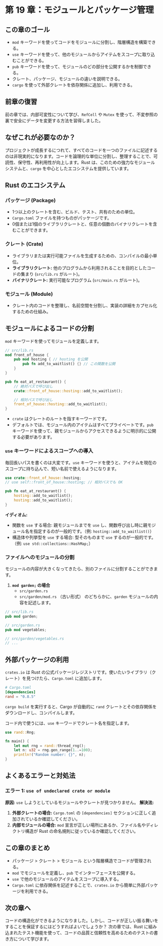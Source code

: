# 第 19 章：モジュールとパッケージ管理

## この章のゴール
- `mod` キーワードを使ってコードをモジュールに分割し、階層構造を構築できる。
- `use` キーワードを使って、他のモジュールからアイテムをスコープに取り込むことができる。
- `pub` キーワードを使って、モジュールのどの部分を公開するかを制御できる。
- クレート、パッケージ、モジュールの違いを説明できる。
- `cargo` を使って外部クレートを依存関係に追加し、利用できる。

## 前章の復習
前の章では、内部可変性について学び、`RefCell` や `Mutex` を使って、不変参照の裏で安全にデータを変更する方法を習得しました。

## なぜこれが必要なのか？
プロジェクトが成長するにつれて、すべてのコードを一つのファイルに記述するのは非現実的になります。コードを論理的な単位に分割し、整理することで、可読性、保守性、再利用性が向上します。Rust は、このための強力なモジュールシステムと、`cargo` を中心としたエコシステムを提供しています。

## Rust のエコシステム
### パッケージ (Package)
- 1つ以上のクレートを含む、ビルド、テスト、共有のための単位。
- `Cargo.toml` ファイルを持つものがパッケージです。
- 0個または1個のライブラリクレートと、任意の個数のバイナリクレートを含むことができます。

### クレート (Crate)
- ライブラリまたは実行可能ファイルを生成するための、コンパイルの最小単位。
- **ライブラリクレート:** 他のプログラムから利用されることを目的としたコードの集まり (`src/lib.rs` がルート)。
- **バイナリクレート:** 実行可能なプログラム (`src/main.rs` がルート)。

### モジュール (Module)
- クレート内のコードを整理し、名前空間を分割し、実装の詳細をカプセル化するための仕組み。

## モジュールによるコードの分割
`mod` キーワードを使ってモジュールを定義します。
```rust
// src/lib.rs
mod front_of_house {
    pub mod hosting { // hosting を公開
        pub fn add_to_waitlist() {} // この関数を公開
    }
}

pub fn eat_at_restaurant() {
    // 絶対パスで呼び出し
    crate::front_of_house::hosting::add_to_waitlist();

    // 相対パスで呼び出し
    front_of_house::hosting::add_to_waitlist();
}
```
- `crate` はクレートのルートを指すキーワードです。
- デフォルトでは、モジュール内のアイテムはすべてプライベートです。`pub` キーワードを使って、親モジュールからアクセスできるように明示的に公開する必要があります。

### `use` キーワードによるスコープへの導入
毎回長いパスを書くのは大変です。`use` キーワードを使うと、アイテムを現在のスコープに持ち込んで、短い名前で使えるようになります。
```rust
use crate::front_of_house::hosting;
// use self::front_of_house::hosting; // 相対パスでも OK

pub fn eat_at_restaurant() {
    hosting::add_to_waitlist();
    hosting::add_to_waitlist();
}
```
**イディオム:**
- 関数を `use` する場合: 親モジュールまでを `use` し、関数呼び出し時に親モジュール名を指定するのが一般的です。（例: `hosting::add_to_waitlist()`）
- 構造体や列挙型を `use` する場合: 型そのものまで `use` するのが一般的です。（例: `use std::collections::HashMap;`）

### ファイルへのモジュールの分割
モジュールの内容が大きくなってきたら、別のファイルに分割することができます。
1.  **`mod garden;` の場合**
    - `src/garden.rs`
    - `src/garden/mod.rs` （古い形式）
    のどちらかに、`garden` モジュールの内容を記述します。

```rust
// src/lib.rs
pub mod garden;

// src/garden.rs
pub mod vegetables;

// src/garden/vegetables.rs
// ...
```

## 外部パッケージの利用
`crates.io` は Rust の公式パッケージレジストリです。使いたいライブラリ（クレート）を見つけたら、`Cargo.toml` に追加します。
```toml
# Cargo.toml
[dependencies]
rand = "0.8.5"
```
`cargo build` を実行すると、Cargo が自動的に `rand` クレートとその依存関係をダウンロードし、コンパイルします。

コード内で使うには、`use` キーワードでクレート名を指定します。
```rust
use rand::Rng;

fn main() {
    let mut rng = rand::thread_rng();
    let n: u32 = rng.gen_range(1..=100);
    println!("Random number: {}", n);
}
```

## よくあるエラーと対処法
### エラー 1: `use of undeclared crate or module`
**原因:** `use` しようとしているモジュールやクレートが見つかりません。
**解決法:**
1.  **外部クレートの場合:** `Cargo.toml` の `[dependencies]` セクションに正しく追加されているか確認してください。
2.  **内部モジュールの場合:** `mod` 宣言が正しい場所にあるか、ファイル名やディレクトリ構造が Rust の命名規則に従っているか確認してください。

## この章のまとめ
- パッケージ > クレート > モジュール という階層構造でコードが管理される。
- `mod` でモジュールを定義し、`pub` でインターフェースを公開する。
- `use` で他のモジュールのアイテムをスコープに導入する。
- `Cargo.toml` に依存関係を記述することで、`crates.io` から簡単に外部パッケージを利用できる。

## 次の章へ
コードの構造化ができるようになりました。しかし、コードが正しい振る舞いをすることを保証するにはどうすればよいでしょうか？ 次の章では、Rust に組み込まれたテスト機能を使って、コードの品質と信頼性を高めるためのテストの書き方について学びます。
